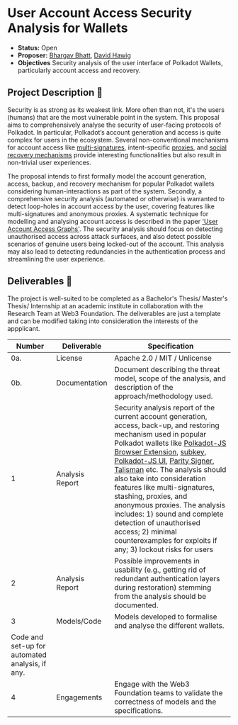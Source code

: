 # User Account Access Security Analysis for Wallets

* **Status:** Open
* **Proposer:** [Bhargav Bhatt](https://github.com/bhargavbh), [David Hawig](https://github.com/Noc2)
* **Objectives** Security analysis of the user interface of Polkadot Wallets, particularly account access and recovery.

## Project Description :page_facing_up: 

Security is as strong as its weakest link. More often than not, it's the users (humans) that are the most vulnerable point in the system. This proposal aims to comprehensively analyse the security of user-facing protocols of Polkadot. In particular, Polkadot’s account generation and access is quite complex for users in the ecosystem. Several non-conventional mechanisms for account access like [multi-signatures](https://wiki.polkadot.network/docs/learn-account-multisig), intent-specific [proxies](https://wiki.polkadot.network/docs/learn-proxies), and [social recovery mechanisms](https://github.com/paritytech/substrate/tree/master/frame/recovery) provide interesting functionalities but also result in non-trivial user experiences. 

The proposal intends to first formally model the account generation, access, backup, and recovery mechanism for popular Polkadot wallets considering human-interactions as part of the system. Secondly, a comprehensive security analysis (automated or otherwise) is warranted to detect loop-holes in account access by the user, covering features like multi-signatures and anonymous proxies. A systematic technique for modelling and analysing account access is described in the paper ['User Account Access Graphs'](https://people.inf.ethz.ch/rsasse/pub/AccountAccessGraphs-CCS19.pdf). The security analysis should focus on detecting unauthorised access across attack surfaces, and also detect possible scenarios of genuine users being locked-out of the account. This analysis may also lead to detecting redundancies in the authentication process and streamlining the user experience. 


## Deliverables :nut_and_bolt:

The project is well-suited to be completed as a Bachelor's Thesis/ Master's Thesis/ Internship at an academic institute in collaboration with the Research Team at Web3 Foundation. The deliverables are just a template and can be modified taking into consideration the interests of the appplicant. 

| Number | Deliverable | Specification | 
| ------------- | ------------- | ------------- |
| 0a. | License | Apache 2.0 / MIT / Unlicense |
| 0b. | Documentation | Document describing the threat model, scope of the analysis, and  description of the approach/methodology used. |
| 1 | Analysis Report| Security analysis report of the current account generation, access, back-up, and restoring mechanism used in popular Polkadot wallets like [Polkadot-JS Browser Extension](https://polkadot.js.org/extension/), [subkey](https://docs.substrate.io/reference/command-line-tools/subkey/), [Polkadot-JS UI](https://github.com/polkadot-js/ui), [Parity Signer](https://www.parity.io/technologies/signer/), [Talisman](https://www.talisman.xyz/) etc. The analysis should also take into consideration features like multi-signatures, stashing, proxies, and anonymous proxies. The analysis includes: 1) sound and complete detection of unauthorised access; 2) minimal counterexamples for exploits if any; 3) lockout risks for users | 
| 2 | Analysis Report| Possible improvements in usability (e.g., getting rid of redundant authentication layers during restoration) stemming from the analysis should be documented. | 
| 3 | Models/Code | Models developed to formalise and analyse the different wallets. 
Code and set-up for automated analysis, if any. |
| 4 | Engagements | Engage with the Web3 Foundation teams to validate the correctness of models and the specifications.|
